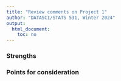 ```yaml
---
title: "Review comments on Project 1"
author: "DATASCI/STATS 531, Winter 2024"
output:
  html_document:
    toc: no
---
```


### Strengths

### Points for consideration


